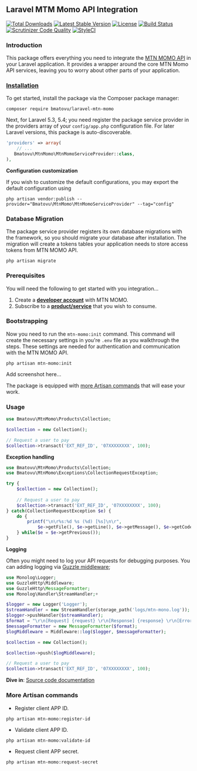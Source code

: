 ## Laravel MTM Momo API Integration

[![Total Downloads](https://poser.pugx.org/bmatovu/laravel-mtn-momo/downloads)](https://packagist.org/packages/bmatovu/laravel-mtn-momo)
[![Latest Stable Version](https://poser.pugx.org/bmatovu/laravel-mtn-momo/v/stable)](https://packagist.org/packages/bmatovu/laravel-mtn-momo)
[![License](https://poser.pugx.org/bmatovu/laravel-mtn-momo/license)](https://packagist.org/packages/bmatovu/laravel-mtn-momo)
[![Build Status](https://travis-ci.org/mtvbrianking/laravel-mtn-momo.svg?branch=master)](https://travis-ci.org/mtvbrianking/laravel-mtn-momo)
[![Scrutinizer Code Quality](https://scrutinizer-ci.com/g/mtvbrianking/laravel-mtn-momo/badges/quality-score.png?b=master)](https://scrutinizer-ci.com/g/mtvbrianking/laravel-mtn-momo/?branch=master)
[![StyleCI](https://github.styleci.io/repos/175959117/shield?branch=master)](https://github.styleci.io/repos/175959117)

### Introduction

This package offers everything you need to integrate the [MTN MOMO API](https://momodeveloper.mtn.com) in your Laravel application. It provides a wrapper around the core MTN Momo API services, leaving you to worry about other parts of your application.

### [Installation](https://packagist.org/packages/bmatovu/laravel-mtn-momo)

To get started, install the package via the Composer package manager:

```
composer require bmatovu/laravel-mtn-momo
```

Next, for Laravel 5.3, 5.4; you need register the package service provider in the providers array of your `config/app.php` configuration file. For later Laravel versions, this package is auto-discoverable.

```php
'providers' => array(
    // ...
   Bmatovu\MtnMomo\MtnMomoServiceProvider::class,
),
```

**Configuration customization**

If you wish to customize the default configurations, you  may export the default configuration using

`php artisan vendor:publish --provider="Bmatovu\MtnMomo\MtnMomoServiceProvider" --tag="config"`

### Database Migration

The package service provider registers its own database migrations with the framework, so you should migrate your database after installation. The migration will create a tokens tables your application needs to store access tokens from MTN MOMO API.

```
php artisan migrate
```

### Prerequisites

You will need the following to get started with you integration...

1. Create a [**developer account**](https://momodeveloper.mtn.com/signup) with MTN MOMO.
2. Subscribe to a [**product/service**](https://momodeveloper.mtn.com/products) that you wish to consume.

### Bootstrapping

Now you need to run the `mtn-momo:init` command. This command will create the necessary settings in you're `.env` file as you walkthrough the steps. These settings are needed for authentication and communication with the MTN MOMO API.

```
php artisan mtn-momo:init
```

Add screenshot here...

The package is equipped with [more Artisan commands](#more-artisan-commands) that will ease your work.

### Usage

```php
use Bmatovu\MtnMomo\Products\Collection;

$collection = new Collection();

// Request a user to pay
$collection->transact('EXT_REF_ID', '07XXXXXXXX', 100);
```

**Exception handling**

```php
use Bmatovu\MtnMomo\Products\Collection;
use Bmatovu\MtnMomo\Exceptions\CollectionRequestException;

try {
    $collection = new Collection();
    
    // Request a user to pay
    $collection->transact('EXT_REF_ID', '07XXXXXXXX', 100);
} catch(CollectionRequestException $e) {
    do {
        printf("\n\r%s:%d %s (%d) [%s]\n\r", 
            $e->getFile(), $e->getLine(), $e->getMessage(), $e->getCode(), get_class($e));
    } while($e = $e->getPrevious());
}
```

**Logging**

Often you might need to log your API requests for debugging purposes. You can adding logging via [Guzzle middleware](http://docs.guzzlephp.org/en/stable/handlers-and-middleware.html#middleware);

```php
use Monolog\Logger;
use GuzzleHttp\Middleware;
use GuzzleHttp\MessageFormatter;
use Monolog\Handler\StreamHandler;+

$logger = new Logger('Logger');
$streamHandler = new StreamHandler(storage_path('logs/mtn-mono.log'));
$logger->pushHandler($streamHandler);
$format = "\r\n[Request] {request} \r\n[Response] {response} \r\n[Error] {error}.";
$messageFormatter = new MessageFormatter($format);
$logMiddleware = Middleware::log($logger, $messageFormatter);

$collection = new Collection();

$collection->push($logMiddleware);

// Request a user to pay
$collection->transact('EXT_REF_ID', '07XXXXXXXX', 100);
```

**Dive in**: [Source code documentation](https://mtvbrianking.github.io/laravel-mtn-momo)

### More Artisan commands

- Register client APP ID.

`php artisan mtn-momo:register-id`

- Validate client APP ID.

`php artisan mtn-momo:validate-id`

- Request client APP secret.

`php artisan mtn-momo:request-secret`
